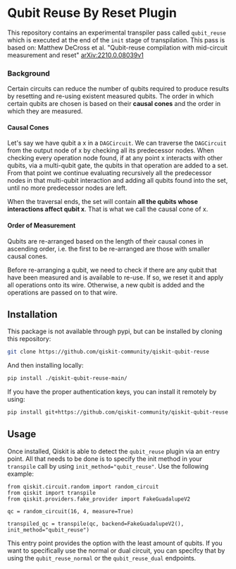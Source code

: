 # Qubit Reuse By Reset Plugin

This repository contains an experimental transpiler pass called `qubit_reuse` which is executed at the end of the `init` stage of transpilation. This pass is based on: Matthew DeCross et al. "Qubit-reuse compilation with mid-circuit measurement and reset" [arXiv:2210.0.08039v1](https://arxiv.org/abs/2210.08039v1)

### Background

Certain circuits can reduce the number of qubits required to produce results by resetting and re-using existent measured qubits. The order in which certain qubits are chosen is based on their **causal cones** and the order in which they are measured.

#### Causal Cones

Let's say we have qubit a x in a `DAGCircuit`. We can traverse the `DAGCircuit` from the output node of x by checking all its predecessor nodes. When checking every operation node found, if at any point x interacts with other qubits, via a multi-qubit gate, the qubits in that operation are added to a set. From that point we continue evaluating recursively all the predecessor nodes in that multi-qubit interaction and adding all qubits found into the set, until no more predecessor nodes are left. 

When the traversal ends, the set will contain **all the qubits whose interactions affect qubit x**. That is what we call the causal cone of x.

#### Order of Measurement

Qubits are re-arranged based on the length of their causal cones in ascending order, i.e. the first to be re-arranged are those with smaller causal cones. 

Before re-arranging a qubit, we need to check if there are any qubit that have been measured and is available to re-use. If so, we reset it and apply all operations onto its wire. Otherwise, a new qubit is added and the operations are passed on to that wire.

## Installation

This package is not available through pypi, but can be installed by cloning this repository:

```zsh
git clone https://github.com/qiskit-community/qiskit-qubit-reuse
```
And then installing locally:

```zsh
pip install ./qiskit-qubit-reuse-main/
```
If you have the proper authentication keys, you can install it remotely by using:

```zsh
pip install git+https://github.com/qiskit-community/qiskit-qubit-reuse
```

## Usage

Once installed, Qiskit is able to detect the `qubit_reuse` plugin via an entry point. All that needs to be done is to specify the init method in your `transpile` call by using `init_method="qubit_reuse"`. Use the following example:

```py3
from qiskit.circuit.random import random_circuit
from qiskit import transpile
from qiskit.providers.fake_provider import FakeGuadalupeV2

qc = random_circuit(16, 4, measure=True)

transpiled_qc = transpile(qc, backend=FakeGuadalupeV2(), init_method="qubit_reuse")
```

This entry point provides the option with the least amount of qubits. If you want to specifically use the normal or dual circuit, you can specifcy that by using the `qubit_reuse_normal` or the `qubit_reuse_dual` endpoints.

